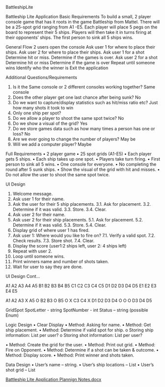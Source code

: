 BattleshipLite

Battleship Lite Application
Basic Requirements
To build a small, 2 player console game that has it roots in the game Battleship from Mattel. There will be a 25-spot grid ranging from A1 -E5.
Each player will place 5 pegs on the board to represent their 5 ships. Players will then take it in turns firing at their opponents’ ships. The first person to sink all 5 ships wins.

General Flow
2 users open the console
Ask user 1 for where to place their ships.
Ask user 2 for where to place their ships.
Ask user 1 for a shot
	Determine hit or miss.
	Determine if the games is over.
Ask user 2 for a shot
	Determine hit or miss
	Determine if the game is over
Repeat until someone wins
Identify who the winner is
Exit the application




Additional Questions/Requirements
1.	Is it the Same console or 2 different consoles working together? Same console
2.	Does the other player get one last chance after being sunk? No
3.	Do we want to capture/display statistics such as hit/miss ratio etc? Just how many shots it took to win
4.	Only one ship per spot?
5.	Do we allow a player to shoot the same spot twice? No
6.	Do we show a visual of the grid? Yes
7.	Do we store games data such as how many times a person has one or loss? No
8.	Are we ever going to change the number of players? May be
9.	Will we add a computer player? Maybe






Full Requirements
•	2 player game
•	25 spot grids (A1-E5)
•	Each player gets 5 ships.
•	Each ship takes up one spot.
•	Players take turn firing.
•	First person to sink all 5 wins.
•	One console for everyone.
•	No completing the round after 5 sunk ships.
•	Show the visual of the grid with hit and misses.
•	Do not allow the user to shoot the same spot twice.










UI Design
1.	Welcome message.
2.	Ask user 1 for their name.
3.	Ask the user for their 5 ship placements.
3.1.	Ask for placement.
3.2.	Determine if it was valid.
3.3.	Store.
3.4.	Clear.
4.	Ask user 2 for their name.
5.	Ask user 2 for their ship placements.
5.1.	Ask for placement.
5.2.	Determine if it was valid.
5.3.	Store.
5.4.	Clear.
6.	Display grid of where user 1 has fired.
7.	Ask user 1: Where would you like to fire on?
7.1.	Verify a valid spot.
7.2.	Check results.
7.3.	Store shot.
7.4.	Clear.
8.	Display the score (user1:2 ships left, user 2: 4 ships left)
9.	Repeat with user 2.
10.	Loop until someone wins.
11.	Print winners name and number of shots taken.
12.	Wait for user to say they are done.



UI Design Cont...

A1	A2	A3	A4	A5
B1	B2	B3	B4	B5
C1	C2	C3	C4	C5
D1	D2	D3	D4	D5
E1	E2	E3	E4	E5


A1	A2	A3	X	A5
O	B2	B3	O	B5
O	X	C3	C4	X
D1	D2	D3	D4	O
O	O	D3	D4	D5


GridSpot
SpotLetter - string
SpotNumber - int
Status – string (possible Enum)



Logic Design
•	Clear Display
•	Method: Asking for name.
•	Method: Get ship placement.
•	Method: Determine if valid spot for ship.
o	Storing ship information: List per user?
o	Storing shot information: List per user?

•	Method: Create the grid for the user.
•	Method: Print out grid.
•	Method: Fire on Opponent.
•	Method: Determine if a shot can be taken & outcome.
•	Method: Display score.
•	Method: Print winner and shots taken.

Data Design
•	User’s name – string.
•	User’s ship locations – List<GridSpot>
•	User’s shot grid – List<GridSpot>

[Battleship Lite Application Plannign Notes.docx](https://github.com/Codenforcer/BattleshipLite/files/8748663/Battleship.Lite.Application.Plannign.Notes.docx)

